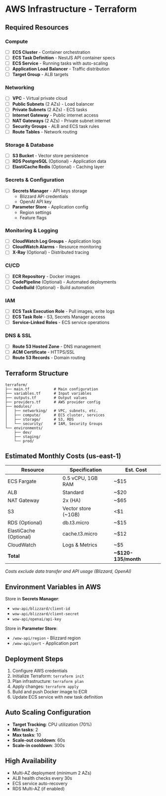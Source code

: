 # AWS Infrastructure - Terraform

## Required Resources

### Compute
- [ ] **ECS Cluster** - Container orchestration
- [ ] **ECS Task Definition** - NestJS API container specs
- [ ] **ECS Service** - Running tasks with auto-scaling
- [ ] **Application Load Balancer** - Traffic distribution
- [ ] **Target Group** - ALB targets

### Networking
- [ ] **VPC** - Virtual private cloud
- [ ] **Public Subnets** (2 AZs) - Load balancer
- [ ] **Private Subnets** (2 AZs) - ECS tasks
- [ ] **Internet Gateway** - Public internet access
- [ ] **NAT Gateways** (2 AZs) - Private subnet internet
- [ ] **Security Groups** - ALB and ECS task rules
- [ ] **Route Tables** - Network routing

### Storage & Database
- [ ] **S3 Bucket** - Vector store persistence
- [ ] **RDS PostgreSQL** (Optional) - Application data
- [ ] **ElastiCache Redis** (Optional) - Caching layer

### Secrets & Configuration
- [ ] **Secrets Manager** - API keys storage
  - Blizzard API credentials
  - OpenAI API key
- [ ] **Parameter Store** - Application config
  - Region settings
  - Feature flags

### Monitoring & Logging
- [ ] **CloudWatch Log Groups** - Application logs
- [ ] **CloudWatch Alarms** - Resource monitoring
- [ ] **X-Ray** (Optional) - Distributed tracing

### CI/CD
- [ ] **ECR Repository** - Docker images
- [ ] **CodePipeline** (Optional) - Automated deployments
- [ ] **CodeBuild** (Optional) - Build automation

### IAM
- [ ] **ECS Task Execution Role** - Pull images, write logs
- [ ] **ECS Task Role** - S3, Secrets Manager access
- [ ] **Service-Linked Roles** - ECS service operations

### DNS & SSL
- [ ] **Route 53 Hosted Zone** - DNS management
- [ ] **ACM Certificate** - HTTPS/SSL
- [ ] **Route 53 Records** - Domain routing

## Terraform Structure

```
terraform/
├── main.tf           # Main configuration
├── variables.tf      # Input variables
├── outputs.tf        # Output values
├── providers.tf      # AWS provider config
├── modules/
│   ├── networking/   # VPC, subnets, etc.
│   ├── compute/      # ECS cluster, services
│   ├── storage/      # S3, RDS
│   └── security/     # IAM, Security Groups
└── environments/
    ├── dev/
    ├── staging/
    └── prod/
```

## Estimated Monthly Costs (us-east-1)

| Resource | Specification | Est. Cost |
|----------|--------------|-----------|
| ECS Fargate | 0.5 vCPU, 1GB RAM | ~$15 |
| ALB | Standard | ~$20 |
| NAT Gateway | 2x (HA) | ~$65 |
| S3 | Vector store (~1GB) | <$1 |
| RDS (Optional) | db.t3.micro | ~$15 |
| ElastiCache (Optional) | cache.t3.micro | ~$12 |
| CloudWatch | Logs & Metrics | ~$5 |
| **Total** | | **~$120-135/month** |

*Costs exclude data transfer and API usage (Blizzard, OpenAI)*

## Environment Variables in AWS

Store in **Secrets Manager**:
- `wow-api/blizzard/client-id`
- `wow-api/blizzard/client-secret`
- `wow-api/openai/api-key`

Store in **Parameter Store**:
- `/wow-api/region` - Blizzard region
- `/wow-api/port` - Application port

## Deployment Steps

1. Configure AWS credentials
2. Initialize Terraform: `terraform init`
3. Plan infrastructure: `terraform plan`
4. Apply changes: `terraform apply`
5. Build and push Docker image to ECR
6. Update ECS service with new task definition

## Auto Scaling Configuration

- **Target Tracking**: CPU utilization (70%)
- **Min tasks**: 2
- **Max tasks**: 10
- **Scale-out cooldown**: 60s
- **Scale-in cooldown**: 300s

## High Availability

- Multi-AZ deployment (minimum 2 AZs)
- ALB health checks every 30s
- ECS service auto-recovery
- RDS Multi-AZ (if enabled)
